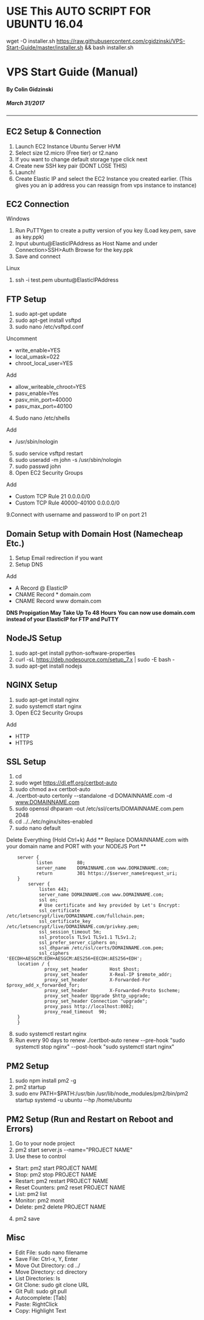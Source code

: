 # USE This AUTO SCRIPT FOR UBUNTU 16.04


wget -O installer.sh https://raw.githubusercontent.com/cgidzinski/VPS-Start-Guide/master/installer.sh && bash installer.sh



# VPS Start Guide (Manual)
#### By Colin Gidzinski
##### March 31/2017
-------------------------------------------------------------------------------


EC2 Setup & Connection
--------------------------------
1. Launch EC2 Instance Ubuntu Server HVM
2. Select size t2.micro (Free tier) or t2.nano
3. If you want to change default storage type click next
4. Create new SSH key pair (DONT LOSE THIS)
5. Launch!
6. Create Elastic IP and select the EC2 Instance you created earlier. (This gives you an ip address you can reassign from vps instance to instance)


EC2 Connection
--------------------------------
Windows
1. Run PuTTYgen to create a putty version of you key (Load key.pem, save as key.ppk)
2. Input ubuntu@ElasticIPAddress as Host Name and under Connection>SSH>Auth Browse for the key.ppk
3. Save and connect

Linux
1. ssh -i test.pem ubuntu@ElasticIPAddress

FTP Setup
--------------------------------
1. sudo apt-get update 
2. sudo apt-get install vsftpd
3. sudo nano /etc/vsftpd.conf

Uncomment
* write_enable=YES
* local_umask=022 
* chroot_local_user=YES 

Add
* allow_writeable_chroot=YES
* pasv_enable=Yes
* pasv_min_port=40000
* pasv_max_port=40100

4. Sudo nano /etc/shells

Add
* /usr/sbin/nologin

5. sudo service vsftpd restart
6. sudo useradd -m john -s /usr/sbin/nologin
7. sudo passwd john
8. Open EC2 Security Groups

Add
* Custom TCP Rule 21 0.0.0.0/0
* Custom TCP Rule 40000-40100 0.0.0.0/0 

9.Connect with username and password to IP on port 21


Domain Setup with Domain Host (Namecheap Etc.)
--------------------------------
1. Setup Email redirection if you want
2. Setup DNS

Add
* A Record			@		ElasticIP
* CNAME Record		*		domain.com
* CNAME Record		www		domain.com

**DNS Propigation May Take Up To 48 Hours**
**You can now use domain.com instead of your ElasticIP for FTP and PuTTY**


NodeJS Setup
--------------------------------
1. sudo apt-get install python-software-properties
2. curl -sL https://deb.nodesource.com/setup_7.x | sudo -E bash -
3. sudo apt-get install nodejs


NGINX Setup
--------------------------------
1. sudo apt-get install nginx
2. sudo systemctl start nginx
3. Open EC2 Security Groups

Add
* HTTP
* HTTPS


SSL Setup
--------------------------------
1. cd
2. sudo wget https://dl.eff.org/certbot-auto
3. sudo chmod a+x certbot-auto
4. ./certbot-auto certonly --standalone -d DOMAINNAME.com -d www.DOMAINNAME.com
5. sudo openssl dhparam -out /etc/ssl/certs/DOMAINNAME.com.pem 2048
6. cd ../../etc/nginx/sites-enabled
7. sudo nano default

Delete Everything (Hold Ctrl+k)
Add ** Replace DOMAINNAME.com with your domain name and PORT with your NODEJS Port **
```nginx	
	server {
	       listen         80;
	       server_name    DOMAINNAME.com www.DOMAINNAME.com;
	       return         301 https://$server_name$request_uri;
	}
		server {
	        listen 443;
	        server_name DOMAINNAME.com www.DOMAINNAME.com;
	        ssl on;
	        # Use certificate and key provided by Let's Encrypt:
	        ssl_certificate /etc/letsencrypt/live/DOMAINNAME.com/fullchain.pem;
	        ssl_certificate_key /etc/letsencrypt/live/DOMAINNAME.com/privkey.pem;
	        ssl_session_timeout 5m;
	        ssl_protocols TLSv1 TLSv1.1 TLSv1.2;
	        ssl_prefer_server_ciphers on;
	        ssl_dhparam /etc/ssl/certs/DOMAINNAME.com.pem;
	        ssl_ciphers 'EECDH+AESGCM:EDH+AESGCM:AES256+EECDH:AES256+EDH';
	location / {
	          proxy_set_header        Host $host;
	          proxy_set_header        X-Real-IP $remote_addr;
	          proxy_set_header        X-Forwarded-For $proxy_add_x_forwarded_for;
	          proxy_set_header        X-Forwarded-Proto $scheme;
	          proxy_set_header Upgrade $http_upgrade;
	          proxy_set_header Connection "upgrade";
	          proxy_pass http://localhost:8082;
	          proxy_read_timeout  90;
	}
	}
```

8. sudo systemctl restart nginx
9. Run every 90 days to renew ./certbot-auto renew --pre-hook "sudo systemctl stop nginx" --post-hook "sudo systemctl start nginx"


PM2 Setup
--------------------------------
1. sudo npm install pm2 -g
2. pm2 startup
3. sudo env PATH=$PATH:/usr/bin /usr/lib/node_modules/pm2/bin/pm2 startup systemd -u ubuntu --hp /home/ubuntu

PM2 Setup (Run and Restart on Reboot and Errors)
--------------------------------
1. Go to your node project
2. pm2 start server.js --name="PROJECT NAME"
3. Use these to control
* Start: pm2 start PROJECT NAME
* Stop: pm2 stop PROJECT NAME
* Restart: pm2 restart PROJECT NAME
* Reset Counters: pm2 reset PROJECT NAME
* List: pm2 list
* Monitor: pm2 monit
* Delete: pm2 delete PROJECT NAME

4. pm2 save


Misc
--------------------------------
* Edit File: sudo nano filename
* Save File: Ctrl-x, Y, Enter
* Move Out Directory: cd ../
* Move Directory: cd directory
* List Directories: ls
* Git Clone: sudo git clone URL
* Git Pull: sudo git pull
* Autocomplete: [Tab]
* Paste: RightClick
* Copy: Highlight Text